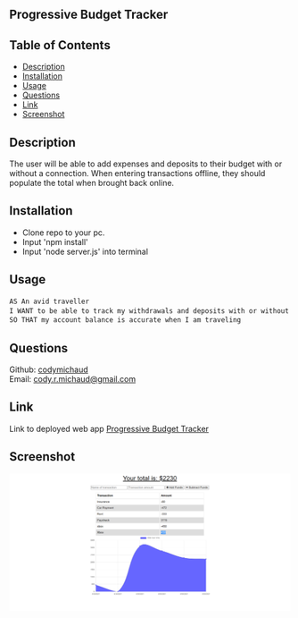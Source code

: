 ## Progressive Budget Tracker

## Table of Contents
- [Description](#description)
- [Installation](#installation)
- [Usage](#usage)
- [Questions](#questions)
- [Link](#link)
- [Screenshot](#screenshot)

## Description
The user will be able to add expenses and deposits to their budget with or without a connection. When entering transactions offline, they should populate the total when brought back online.

## Installation
- Clone repo to your pc.
- Input 'npm install'
- Input 'node server.js' into terminal

## Usage
```md
AS An avid traveller 
I WANT to be able to track my withdrawals and deposits with or without a data/internet connection 
SO THAT my account balance is accurate when I am traveling
```

## Questions 
Github: [codymichaud](https://github.com/codymichaud)  
Email: cody.r.michaud@gmail.com

## Link
Link to deployed web app [Progressive Budget Tracker](https://budget-tracker85.herokuapp.com/)

## Screenshot

![](hw_imgs/budget.tracker.PNG)